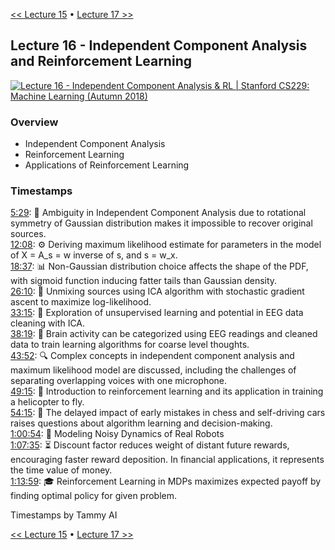 [<< Lecture 15](lecture_15.md) • [Lecture 17 >>](lecture_17.md)
## Lecture 16 - Independent Component Analysis and Reinforcement Learning

[![Lecture 16 - Independent Component Analysis & RL | Stanford CS229: Machine Learning (Autumn 2018)](https://markdown-videos-api.jorgenkh.no/url?url=https%3A%2F%2Fwww.youtube.com%2Fwatch%3Fv%3DYQA9lLdLig8%26list%3DPLoROMvodv4rMiGQp3WXShtMGgzqpfVfbU%26index%3D16)](https://www.youtube.com/watch?v=YQA9lLdLig8&list=PLoROMvodv4rMiGQp3WXShtMGgzqpfVfbU&index=16)

### Overview

* Independent Component Analysis
* Reinforcement Learning
* Applications of Reinforcement Learning

### Timestamps
  
[5:29](https://youtu.be/YQA9lLdLig8?si=nHUlzyfvjJTwbvVV&t=329): 🔀 Ambiguity in Independent Component Analysis due to rotational symmetry of Gaussian distribution makes it impossible to recover original sources.  
[12:08](https://youtu.be/YQA9lLdLig8?si=nHUlzyfvjJTwbvVV&t=728): ⚙️ Deriving maximum likelihood estimate for parameters in the model of X = A_s = w inverse of s, and s = w_x.  
[18:37](https://youtu.be/YQA9lLdLig8?si=nHUlzyfvjJTwbvVV&t=1117): 📊 Non-Gaussian distribution choice affects the shape of the PDF, with sigmoid function inducing fatter tails than Gaussian density.  
[26:10](https://youtu.be/YQA9lLdLig8?si=nHUlzyfvjJTwbvVV&t=1570): 🔑 Unmixing sources using ICA algorithm with stochastic gradient ascent to maximize log-likelihood.  
[33:15](https://youtu.be/YQA9lLdLig8?si=nHUlzyfvjJTwbvVV&t=1995): 🧠 Exploration of unsupervised learning and potential in EEG data cleaning with ICA.  
[38:19](https://youtu.be/YQA9lLdLig8?si=nHUlzyfvjJTwbvVV&t=2299): 🧠 Brain activity can be categorized using EEG readings and cleaned data to train learning algorithms for coarse level thoughts.  
[43:52](https://youtu.be/YQA9lLdLig8?si=nHUlzyfvjJTwbvVV&t=2632): 🔍 Complex concepts in independent component analysis and maximum likelihood model are discussed, including the challenges of separating overlapping voices with one microphone.  
[49:15](https://youtu.be/YQA9lLdLig8?si=nHUlzyfvjJTwbvVV&t=2955): 🤖 Introduction to reinforcement learning and its application in training a helicopter to fly.  
[54:15](https://youtu.be/YQA9lLdLig8?si=nHUlzyfvjJTwbvVV&t=3255): 🎲 The delayed impact of early mistakes in chess and self-driving cars raises questions about algorithm learning and decision-making.  
[1:00:54](https://youtu.be/YQA9lLdLig8?si=nHUlzyfvjJTwbvVV&t=3654): 🤖 Modeling Noisy Dynamics of Real Robots  
[1:07:35](https://youtu.be/YQA9lLdLig8?si=nHUlzyfvjJTwbvVV&t=4055): ⏳ Discount factor reduces weight of distant future rewards, encouraging faster reward deposition. In financial applications, it represents the time value of money.  
[1:13:59](https://youtu.be/YQA9lLdLig8?si=nHUlzyfvjJTwbvVV&t=4439): 🎓 Reinforcement Learning in MDPs maximizes expected payoff by finding optimal policy for given problem.  

Timestamps by Tammy AI

[<< Lecture 15](lecture_15.md) • [Lecture 17 >>](lecture_17.md)